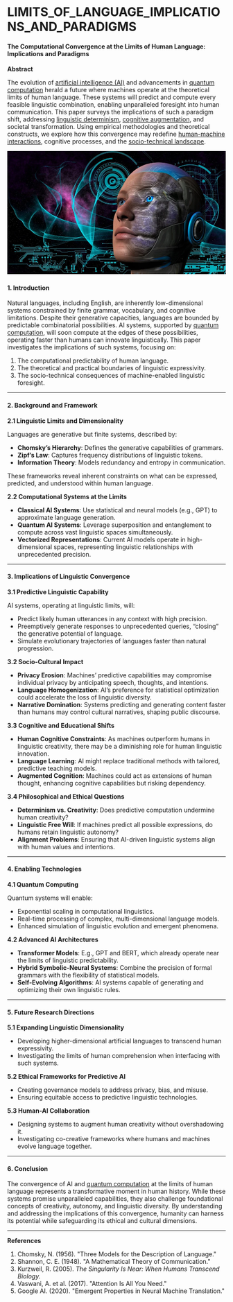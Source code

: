 # LIMITS\_OF\_LANGUAGE\_IMPLICATIONS\_AND\_PARADIGMS

#### The Computational Convergence at the Limits of Human Language: Implications and Paradigms

**Abstract**

The evolution of [artificial intelligence (AI)](../AI/artificial_intelligence.md) and advancements in [quantum computation](../physics/quantum_computation.md) herald a future where machines operate at the theoretical limits of human language. These systems will predict and compute every feasible linguistic combination, enabling unparalleled foresight into human communication. This paper surveys the implications of such a paradigm shift, addressing [linguistic determinism](../philosophy/linguistic_determinism.md), [cognitive augmentation](cognitive_augmentation.md), and societal transformation. Using empirical methodologies and theoretical constructs, we explore how this convergence may redefine [human-machine interactions](human_machine_interactions.md), cognitive processes, and the [socio-technical landscape](socio_technical_landscape.md).

![alt text](../../../LITERARY_PRODUCTS/JOES_NOTES/MISC/image-9.png)

#### 1. Introduction

Natural languages, including English, are inherently low-dimensional systems constrained by finite grammar, vocabulary, and cognitive limitations. Despite their generative capacities, languages are bounded by predictable combinatorial possibilities. AI systems, supported by [quantum computation](../physics/quantum_computation.md), will soon compute at the edges of these possibilities, operating faster than humans can innovate linguistically. This paper investigates the implications of such systems, focusing on:

1. The computational predictability of human language.
2. The theoretical and practical boundaries of linguistic expressivity.
3. The socio-technical consequences of machine-enabled linguistic foresight.

***

#### 2. Background and Framework

**2.1 Linguistic Limits and Dimensionality**

Languages are generative but finite systems, described by:

* **Chomsky’s Hierarchy**: Defines the generative capabilities of grammars.
* **Zipf’s Law**: Captures frequency distributions of linguistic tokens.
* **Information Theory**: Models redundancy and entropy in communication.

These frameworks reveal inherent constraints on what can be expressed, predicted, and understood within human language.

**2.2 Computational Systems at the Limits**

* **Classical AI Systems**: Use statistical and neural models (e.g., GPT) to approximate language generation.
* **Quantum AI Systems**: Leverage superposition and entanglement to compute across vast linguistic spaces simultaneously.
* **Vectorized Representations**: Current AI models operate in high-dimensional spaces, representing linguistic relationships with unprecedented precision.

***

#### 3. Implications of Linguistic Convergence

**3.1 Predictive Linguistic Capability**

AI systems, operating at linguistic limits, will:

* Predict likely human utterances in any context with high precision.
* Preemptively generate responses to unprecedented queries, “closing” the generative potential of language.
* Simulate evolutionary trajectories of languages faster than natural progression.

**3.2 Socio-Cultural Impact**

* **Privacy Erosion**: Machines’ predictive capabilities may compromise individual privacy by anticipating speech, thoughts, and intentions.
* **Language Homogenization**: AI’s preference for statistical optimization could accelerate the loss of linguistic diversity.
* **Narrative Domination**: Systems predicting and generating content faster than humans may control cultural narratives, shaping public discourse.

**3.3 Cognitive and Educational Shifts**

* **Human Cognitive Constraints**: As machines outperform humans in linguistic creativity, there may be a diminishing role for human linguistic innovation.
* **Language Learning**: AI might replace traditional methods with tailored, predictive teaching models.
* **Augmented Cognition**: Machines could act as extensions of human thought, enhancing cognitive capabilities but risking dependency.

**3.4 Philosophical and Ethical Questions**

* **Determinism vs. Creativity**: Does predictive computation undermine human creativity?
* **Linguistic Free Will**: If machines predict all possible expressions, do humans retain linguistic autonomy?
* **Alignment Problems**: Ensuring that AI-driven linguistic systems align with human values and intentions.

***

#### 4. Enabling Technologies

**4.1 Quantum Computing**

Quantum systems will enable:

* Exponential scaling in computational linguistics.
* Real-time processing of complex, multi-dimensional language models.
* Enhanced simulation of linguistic evolution and emergent phenomena.

**4.2 Advanced AI Architectures**

* **Transformer Models**: E.g., GPT and BERT, which already operate near the limits of linguistic predictability.
* **Hybrid Symbolic-Neural Systems**: Combine the precision of formal grammars with the flexibility of statistical models.
* **Self-Evolving Algorithms**: AI systems capable of generating and optimizing their own linguistic rules.

***

#### 5. Future Research Directions

**5.1 Expanding Linguistic Dimensionality**

* Developing higher-dimensional artificial languages to transcend human expressivity.
* Investigating the limits of human comprehension when interfacing with such systems.

**5.2 Ethical Frameworks for Predictive AI**

* Creating governance models to address privacy, bias, and misuse.
* Ensuring equitable access to predictive linguistic technologies.

**5.3 Human-AI Collaboration**

* Designing systems to augment human creativity without overshadowing it.
* Investigating co-creative frameworks where humans and machines evolve language together.

***

#### 6. Conclusion

The convergence of AI and [quantum computation](../physics/quantum_computation.md) at the limits of human language represents a transformative moment in human history. While these systems promise unparalleled capabilities, they also challenge foundational concepts of creativity, autonomy, and linguistic diversity. By understanding and addressing the implications of this convergence, humanity can harness its potential while safeguarding its ethical and cultural dimensions.

***

**References**

1. Chomsky, N. (1956). "Three Models for the Description of Language."
2. Shannon, C. E. (1948). "A Mathematical Theory of Communication."
3. Kurzweil, R. (2005). _The Singularity Is Near: When Humans Transcend Biology._
4. Vaswani, A. et al. (2017). "Attention Is All You Need."
5. Google AI. (2020). "Emergent Properties in Neural Machine Translation."
